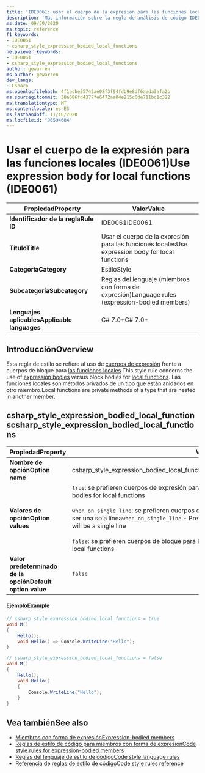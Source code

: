 ```yaml
---
title: 'IDE0061: usar el cuerpo de la expresión para las funciones locales'
description: 'Más información sobre la regla de análisis de código IDE0061: usar el cuerpo de la expresión para las funciones locales'
ms.date: 09/30/2020
ms.topic: reference
f1_keywords:
- IDE0061
- csharp_style_expression_bodied_local_functions
helpviewer_keywords:
- IDE0061
- csharp_style_expression_bodied_local_functions
author: gewarren
ms.author: gewarren
dev_langs:
- CSharp
ms.openlocfilehash: 4f1acbe55742ae08f3f94fdb9e8df6aeda3afa2b
ms.sourcegitcommit: 30a686fd4377fe6472aa04e215c0de711bc1c322
ms.translationtype: MT
ms.contentlocale: es-ES
ms.lasthandoff: 11/10/2020
ms.locfileid: "96594684"
---
```

# <a name="use-expression-body-for-local-functions-ide0061"></a><span data-ttu-id="1daaa-103">Usar el cuerpo de la expresión para las funciones locales (IDE0061)</span><span class="sxs-lookup"><span data-stu-id="1daaa-103">Use expression body for local functions (IDE0061)</span></span>

|<span data-ttu-id="1daaa-104">Propiedad</span><span class="sxs-lookup"><span data-stu-id="1daaa-104">Property</span></span>|<span data-ttu-id="1daaa-105">Valor</span><span class="sxs-lookup"><span data-stu-id="1daaa-105">Value</span></span>|
|-|-|
| <span data-ttu-id="1daaa-106">**Identificador de la regla**</span><span class="sxs-lookup"><span data-stu-id="1daaa-106">**Rule ID**</span></span> | <span data-ttu-id="1daaa-107">IDE0061</span><span class="sxs-lookup"><span data-stu-id="1daaa-107">IDE0061</span></span> |
| <span data-ttu-id="1daaa-108">**Título**</span><span class="sxs-lookup"><span data-stu-id="1daaa-108">**Title**</span></span> | <span data-ttu-id="1daaa-109">Usar el cuerpo de la expresión para las funciones locales</span><span class="sxs-lookup"><span data-stu-id="1daaa-109">Use expression body for local functions</span></span> |
| <span data-ttu-id="1daaa-110">**Categoría**</span><span class="sxs-lookup"><span data-stu-id="1daaa-110">**Category**</span></span> | <span data-ttu-id="1daaa-111">Estilo</span><span class="sxs-lookup"><span data-stu-id="1daaa-111">Style</span></span> |
| <span data-ttu-id="1daaa-112">**Subcategoría**</span><span class="sxs-lookup"><span data-stu-id="1daaa-112">**Subcategory**</span></span> | <span data-ttu-id="1daaa-113">Reglas del lenguaje (miembros con forma de expresión)</span><span class="sxs-lookup"><span data-stu-id="1daaa-113">Language rules (expression-bodied members)</span></span> |
| <span data-ttu-id="1daaa-114">**Lenguajes aplicables**</span><span class="sxs-lookup"><span data-stu-id="1daaa-114">**Applicable languages**</span></span> | <span data-ttu-id="1daaa-115">C# 7.0+</span><span class="sxs-lookup"><span data-stu-id="1daaa-115">C# 7.0+</span></span> |

## <a name="overview"></a><span data-ttu-id="1daaa-116">Introducción</span><span class="sxs-lookup"><span data-stu-id="1daaa-116">Overview</span></span>

<span data-ttu-id="1daaa-117">Esta regla de estilo se refiere al uso de [cuerpos de expresión](../../../csharp/programming-guide/statements-expressions-operators/expression-bodied-members.md) frente a cuerpos de bloque para [las funciones locales](../../../csharp/programming-guide/classes-and-structs/local-functions.md).</span><span class="sxs-lookup"><span data-stu-id="1daaa-117">This style rule concerns the use of [expression bodies](../../../csharp/programming-guide/statements-expressions-operators/expression-bodied-members.md) versus block bodies for [local functions](../../../csharp/programming-guide/classes-and-structs/local-functions.md).</span></span> <span data-ttu-id="1daaa-118">Las funciones locales son métodos privados de un tipo que están anidados en otro miembro.</span><span class="sxs-lookup"><span data-stu-id="1daaa-118">Local functions are private methods of a type that are nested in another member.</span></span>

## <a name="csharp_style_expression_bodied_local_functions"></a><span data-ttu-id="1daaa-119">csharp_style_expression_bodied_local_functions</span><span class="sxs-lookup"><span data-stu-id="1daaa-119">csharp_style_expression_bodied_local_functions</span></span>

|<span data-ttu-id="1daaa-120">Propiedad</span><span class="sxs-lookup"><span data-stu-id="1daaa-120">Property</span></span>|<span data-ttu-id="1daaa-121">Valor</span><span class="sxs-lookup"><span data-stu-id="1daaa-121">Value</span></span>|
|-|-|
| <span data-ttu-id="1daaa-122">**Nombre de opción**</span><span class="sxs-lookup"><span data-stu-id="1daaa-122">**Option name**</span></span> | <span data-ttu-id="1daaa-123">csharp_style_expression_bodied_local_functions</span><span class="sxs-lookup"><span data-stu-id="1daaa-123">csharp_style_expression_bodied_local_functions</span></span>
| <span data-ttu-id="1daaa-124">**Valores de opción**</span><span class="sxs-lookup"><span data-stu-id="1daaa-124">**Option values**</span></span> | <span data-ttu-id="1daaa-125">`true`: se prefieren cuerpos de expresión para las funciones locales</span><span class="sxs-lookup"><span data-stu-id="1daaa-125">`true` - Prefer expression bodies for local functions</span></span><br /><br /><span data-ttu-id="1daaa-126">`when_on_single_line`: se prefieren cuerpos de expresión para las funciones locales cuando van a ser una sola línea</span><span class="sxs-lookup"><span data-stu-id="1daaa-126">`when_on_single_line` - Prefer expression bodies for local functions when they will be a single line</span></span><br /><br /><span data-ttu-id="1daaa-127">`false`: se prefieren cuerpos de bloque para las funciones locales</span><span class="sxs-lookup"><span data-stu-id="1daaa-127">`false` - Prefer block bodies for local functions</span></span> |
| <span data-ttu-id="1daaa-128">**Valor predeterminado de la opción**</span><span class="sxs-lookup"><span data-stu-id="1daaa-128">**Default option value**</span></span> | `false` |

#### <a name="example"></a><span data-ttu-id="1daaa-129">Ejemplo</span><span class="sxs-lookup"><span data-stu-id="1daaa-129">Example</span></span>

```csharp
// csharp_style_expression_bodied_local_functions = true
void M()
{
    Hello();
    void Hello() => Console.WriteLine("Hello");
}

// csharp_style_expression_bodied_local_functions = false
void M()
{
    Hello();
    void Hello()
    {
        Console.WriteLine("Hello");
    }
}
```

## <a name="see-also"></a><span data-ttu-id="1daaa-130">Vea también</span><span class="sxs-lookup"><span data-stu-id="1daaa-130">See also</span></span>

- [<span data-ttu-id="1daaa-131">Miembros con forma de expresión</span><span class="sxs-lookup"><span data-stu-id="1daaa-131">Expression-bodied members</span></span>](../../../csharp/programming-guide/statements-expressions-operators/expression-bodied-members.md)
- [<span data-ttu-id="1daaa-132">Reglas de estilo de código para miembros con forma de expresión</span><span class="sxs-lookup"><span data-stu-id="1daaa-132">Code style rules for expression-bodied members</span></span>](expression-bodied-members.md)
- [<span data-ttu-id="1daaa-133">Reglas del lenguaje de estilo de código</span><span class="sxs-lookup"><span data-stu-id="1daaa-133">Code style language rules</span></span>](language-rules.md)
- [<span data-ttu-id="1daaa-134">Referencia de reglas de estilo de código</span><span class="sxs-lookup"><span data-stu-id="1daaa-134">Code style rules reference</span></span>](index.md)
